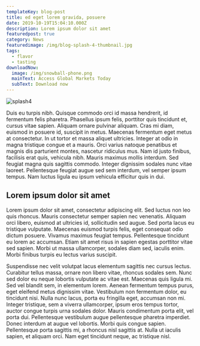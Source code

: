 ```yaml
---
templateKey: blog-post
title: ed eget lorem gravida, posuere
date: 2019-10-19T15:04:10.000Z
description: Lorem ipsum dolor sit amet
featuredpost: true
category: News
featuredimage: /img/blog-splash-4-thumbnail.jpg
tags:
  - flavor
  - tasting
downloadNow:
  image: /img/snowball-phone.png
  mainText: Access Global Markets Today
  subText: Download now
---
```

![splash4](/img/blog-splash-4.jpg)

Duis eu turpis nibh. Quisque commodo orci id massa hendrerit, id fermentum felis pharetra. Phasellus ipsum felis, porttitor quis tincidunt et, cursus vitae sapien. Aliquam ornare pulvinar aliquam. Cras mi diam, euismod in posuere id, suscipit in metus. Maecenas fermentum eget metus at consectetur. In ut tortor et massa aliquet ultricies. Integer at odio in magna tristique congue et a mauris. Orci varius natoque penatibus et magnis dis parturient montes, nascetur ridiculus mus. Nam id justo finibus, facilisis erat quis, vehicula nibh. Mauris maximus mollis interdum. Sed feugiat magna quis sagittis commodo. Integer dignissim sodales nunc vitae laoreet. Pellentesque feugiat augue sed sem interdum, vel semper ipsum tempus. Nam luctus ligula eu ipsum vehicula efficitur quis in dui. 

## Lorem ipsum dolor sit amet

Lorem ipsum dolor sit amet, consectetur adipiscing elit. Sed luctus non leo quis rhoncus. Mauris consectetur semper sapien nec venenatis. Aliquam orci libero, euismod at ultricies id, sollicitudin sed augue. Sed porta lacus eu tristique vulputate. Maecenas euismod turpis felis, eget consequat odio dictum posuere. Vivamus maximus feugiat tempus. Pellentesque tincidunt eu lorem ac accumsan. Etiam sit amet risus in sapien egestas porttitor vitae sed sapien. Morbi ut massa ullamcorper, sodales diam sed, iaculis enim. Morbi finibus turpis eu lectus varius suscipit.

Suspendisse nec velit volutpat lacus elementum sagittis nec cursus lectus. Curabitur tellus massa, ornare non libero vitae, rhoncus sodales sem. Nunc sed dolor eu neque lobortis vulputate ac vitae est. Maecenas quis ligula mi. Sed vel blandit sem, in elementum lorem. Aenean fermentum tempus purus, eget eleifend metus dignissim vitae. Vestibulum non fermentum dolor, eu tincidunt nisi. Nulla nunc lacus, porta eu fringilla eget, accumsan non mi. Integer tristique, sem a viverra ullamcorper, ipsum eros tempus tortor, auctor congue turpis urna sodales dolor. Mauris condimentum porta elit, vel porta dui. Pellentesque vestibulum augue pellentesque pharetra imperdiet. Donec interdum at augue vel lobortis. Morbi quis congue sapien. Pellentesque porta sagittis mi, a rhoncus nisl sagittis at. Nulla ut iaculis sapien, et aliquam orci. Nam eget tincidunt neque, ac tristique nisl. 
